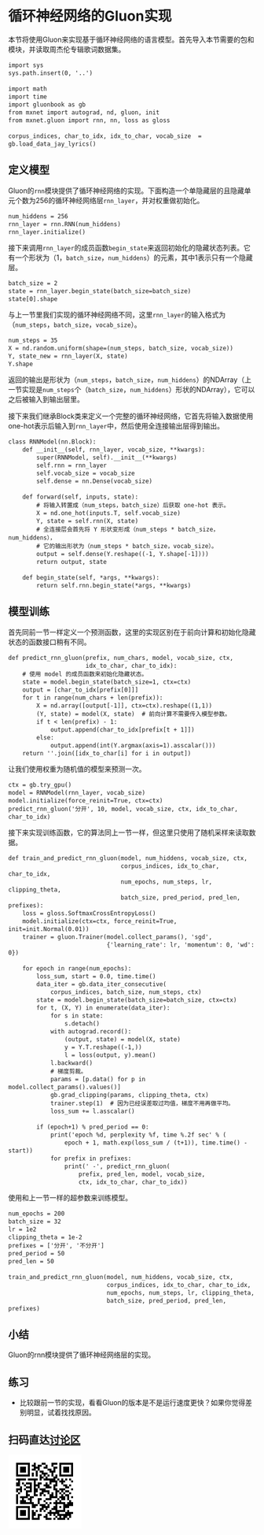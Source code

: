 # 循环神经网络的Gluon实现

本节将使用Gluon来实现基于循环神经网络的语言模型。首先导入本节需要的包和模块，并读取周杰伦专辑歌词数据集。

```{.python .input  n=1}
import sys
sys.path.insert(0, '..')

import math
import time
import gluonbook as gb
from mxnet import autograd, nd, gluon, init
from mxnet.gluon import rnn, nn, loss as gloss

corpus_indices, char_to_idx, idx_to_char, vocab_size  = gb.load_data_jay_lyrics()
```

## 定义模型

Gluon的`rnn`模块提供了循环神经网络的实现。下面构造一个单隐藏层的且隐藏单元个数为256的循环神经网络层`rnn_layer`，并对权重做初始化。

```{.python .input  n=26}
num_hiddens = 256
rnn_layer = rnn.RNN(num_hiddens)
rnn_layer.initialize()
```

接下来调用`rnn_layer`的成员函数`begin_state`来返回初始化的隐藏状态列表。它有一个形状为（1，`batch_size`，`num_hiddens`）的元素，其中1表示只有一个隐藏层。

```{.python .input  n=37}
batch_size = 2
state = rnn_layer.begin_state(batch_size=batch_size)
state[0].shape
```

与上一节里我们实现的循环神经网络不同，这里`rnn_layer`的输入格式为（`num_steps`，`batch_size`，`vocab_size`）。

```{.python .input  n=38}
num_steps = 35
X = nd.random.uniform(shape=(num_steps, batch_size, vocab_size))
Y, state_new = rnn_layer(X, state)
Y.shape
```

返回的输出是形状为（`num_steps`，`batch_size`，`num_hiddens`）的NDArray（上一节实现是`num_steps`个（`batch_size`，`num_hiddens`）形状的NDArray），它可以之后被输入到输出层里。

接下来我们继承Block类来定义一个完整的循环神经网络，它首先将输入数据使用one-hot表示后输入到`rnn_layer`中，然后使用全连接输出层得到输出。

```{.python .input  n=39}
class RNNModel(nn.Block):
    def __init__(self, rnn_layer, vocab_size, **kwargs):
        super(RNNModel, self).__init__(**kwargs)
        self.rnn = rnn_layer
        self.vocab_size = vocab_size
        self.dense = nn.Dense(vocab_size)
        
    def forward(self, inputs, state):
        # 将输入转置成（num_steps，batch_size）后获取 one-hot 表示。
        X = nd.one_hot(inputs.T, self.vocab_size)
        Y, state = self.rnn(X, state)
        # 全连接层会首先将 Y 形状变形成（num_steps * batch_size，num_hiddens），
        # 它的输出形状为（num_steps * batch_size，vocab_size）。
        output = self.dense(Y.reshape((-1, Y.shape[-1])))
        return output, state

    def begin_state(self, *args, **kwargs):
        return self.rnn.begin_state(*args, **kwargs)
```

## 模型训练

首先同前一节一样定义一个预测函数，这里的实现区别在于前向计算和初始化隐藏状态的函数接口稍有不同。

```{.python .input  n=41}
def predict_rnn_gluon(prefix, num_chars, model, vocab_size, ctx,
                      idx_to_char, char_to_idx):
    # 使用 model 的成员函数来初始化隐藏状态。
    state = model.begin_state(batch_size=1, ctx=ctx)
    output = [char_to_idx[prefix[0]]]
    for t in range(num_chars + len(prefix)):
        X = nd.array([output[-1]], ctx=ctx).reshape((1,1))
        (Y, state) = model(X, state)  # 前向计算不需要传入模型参数。
        if t < len(prefix) - 1:
            output.append(char_to_idx[prefix[t + 1]])
        else:
            output.append(int(Y.argmax(axis=1).asscalar()))
    return ''.join([idx_to_char[i] for i in output])
```

让我们使用权重为随机值的模型来预测一次。

```{.python .input  n=42}
ctx = gb.try_gpu()
model = RNNModel(rnn_layer, vocab_size)
model.initialize(force_reinit=True, ctx=ctx)
predict_rnn_gluon('分开', 10, model, vocab_size, ctx, idx_to_char, char_to_idx)
```

接下来实现训练函数，它的算法同上一节一样，但这里只使用了随机采样来读取数据。

```{.python .input  n=18}
def train_and_predict_rnn_gluon(model, num_hiddens, vocab_size, ctx, 
                                corpus_indices, idx_to_char, char_to_idx, 
                                num_epochs, num_steps, lr, clipping_theta, 
                                batch_size, pred_period, pred_len, prefixes):
    loss = gloss.SoftmaxCrossEntropyLoss()
    model.initialize(ctx=ctx, force_reinit=True, init=init.Normal(0.01))
    trainer = gluon.Trainer(model.collect_params(), 'sgd',
                            {'learning_rate': lr, 'momentum': 0, 'wd': 0})
    
    for epoch in range(num_epochs):
        loss_sum, start = 0.0, time.time()
        data_iter = gb.data_iter_consecutive(
            corpus_indices, batch_size, num_steps, ctx)
        state = model.begin_state(batch_size=batch_size, ctx=ctx)
        for t, (X, Y) in enumerate(data_iter):
            for s in state:
                s.detach()
            with autograd.record():
                (output, state) = model(X, state)
                y = Y.T.reshape((-1,))
                l = loss(output, y).mean()
            l.backward()
            # 梯度剪裁。
            params = [p.data() for p in model.collect_params().values()]
            gb.grad_clipping(params, clipping_theta, ctx)
            trainer.step(1)  # 因为已经误差取过均值，梯度不用再做平均。
            loss_sum += l.asscalar()

        if (epoch+1) % pred_period == 0:
            print('epoch %d, perplexity %f, time %.2f sec' % (
                epoch + 1, math.exp(loss_sum / (t+1)), time.time() - start))
            for prefix in prefixes:
                print(' -', predict_rnn_gluon(
                    prefix, pred_len, model, vocab_size, 
                    ctx, idx_to_char, char_to_idx))
```

使用和上一节一样的超参数来训练模型。

```{.python .input  n=19}
num_epochs = 200
batch_size = 32
lr = 1e2
clipping_theta = 1e-2
prefixes = ['分开', '不分开']
pred_period = 50
pred_len = 50

train_and_predict_rnn_gluon(model, num_hiddens, vocab_size, ctx, 
                            corpus_indices, idx_to_char, char_to_idx, 
                            num_epochs, num_steps, lr, clipping_theta, 
                            batch_size, pred_period, pred_len, prefixes)
```

## 小结

Gluon的rnn模块提供了循环神经网络层的实现。

## 练习

- 比较跟前一节的实现，看看Gluon的版本是不是运行速度更快？如果你觉得差别明显，试着找找原因。

## 扫码直达[讨论区](https://discuss.gluon.ai/t/topic/4089)

![](../img/qr_rnn-gluon.svg)
